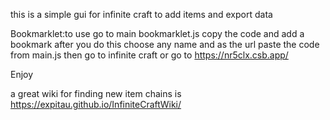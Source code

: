 this is a simple gui for infinite craft to add items and export data

Bookmarklet:to use go to main bookmarklet.js copy the code and add a bookmark after you do this choose any name and as the url paste the code from main.js then go to infinite craft
or go to https://nr5clx.csb.app/

Enjoy

a great wiki for finding new item chains is https://expitau.github.io/InfiniteCraftWiki/
